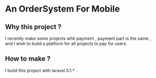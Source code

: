 # An OrderSystem For Mobile
## Why this project ?
I recently make some projects whit payment , payment part is the same , and I wish to build a platform for all projects to pay for users.

## How to make ? 
I build this project with laravel 5.1.* .